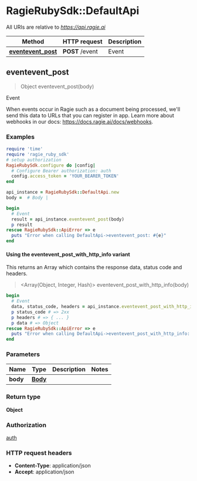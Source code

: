 # RagieRubySdk::DefaultApi

All URIs are relative to *https://api.ragie.ai*

| Method | HTTP request | Description |
| ------ | ------------ | ----------- |
| [**eventevent_post**](DefaultApi.md#eventevent_post) | **POST** /event | Event |


## eventevent_post

> Object eventevent_post(body)

Event

When events occur in Ragie such as a document being processed, we'll send this data to URLs that you can register in app. Learn more about webhooks in our docs: https://docs.ragie.ai/docs/webhooks.

### Examples

```ruby
require 'time'
require 'ragie_ruby_sdk'
# setup authorization
RagieRubySdk.configure do |config|
  # Configure Bearer authorization: auth
  config.access_token = 'YOUR_BEARER_TOKEN'
end

api_instance = RagieRubySdk::DefaultApi.new
body =  # Body | 

begin
  # Event
  result = api_instance.eventevent_post(body)
  p result
rescue RagieRubySdk::ApiError => e
  puts "Error when calling DefaultApi->eventevent_post: #{e}"
end
```

#### Using the eventevent_post_with_http_info variant

This returns an Array which contains the response data, status code and headers.

> <Array(Object, Integer, Hash)> eventevent_post_with_http_info(body)

```ruby
begin
  # Event
  data, status_code, headers = api_instance.eventevent_post_with_http_info(body)
  p status_code # => 2xx
  p headers # => { ... }
  p data # => Object
rescue RagieRubySdk::ApiError => e
  puts "Error when calling DefaultApi->eventevent_post_with_http_info: #{e}"
end
```

### Parameters

| Name | Type | Description | Notes |
| ---- | ---- | ----------- | ----- |
| **body** | [**Body**](Body.md) |  |  |

### Return type

**Object**

### Authorization

[auth](../README.md#auth)

### HTTP request headers

- **Content-Type**: application/json
- **Accept**: application/json

